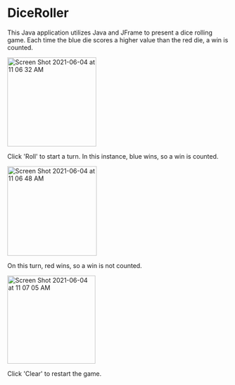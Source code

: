 # DiceRoller

This Java application utilizes Java and JFrame to present a dice rolling game. Each time the blue die scores a higher value than the red die, a win is counted.

<img width="202" alt="Screen Shot 2021-06-04 at 11 06 32 AM" src="https://user-images.githubusercontent.com/79879438/120823485-7ad25a80-c525-11eb-987c-5259e6fb51a3.png">

Click 'Roll' to start a turn. In this instance, blue wins, so a win is counted.

<img width="203" alt="Screen Shot 2021-06-04 at 11 06 48 AM" src="https://user-images.githubusercontent.com/79879438/120823636-9f2e3700-c525-11eb-850c-56aba30a75f3.png">

On this turn, red wins, so a win is not counted.

<img width="200" alt="Screen Shot 2021-06-04 at 11 07 05 AM" src="https://user-images.githubusercontent.com/79879438/120823717-b3723400-c525-11eb-8f0b-d3c2cf65337b.png">

Click 'Clear' to restart the game.

